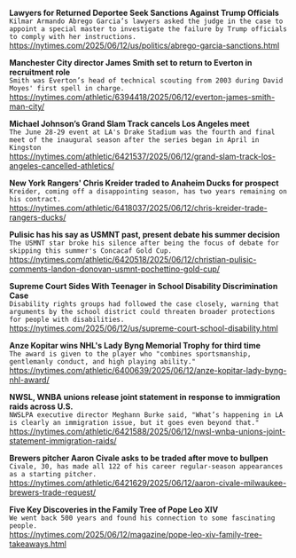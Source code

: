 **Lawyers for Returned Deportee Seek Sanctions Against Trump Officials**\
`Kilmar Armando Abrego Garcia’s lawyers asked the judge in the case to appoint a special master to investigate the failure by Trump officials to comply with her instructions.`\
https://nytimes.com/2025/06/12/us/politics/abrego-garcia-sanctions.html

**Manchester City director James Smith set to return to Everton in recruitment role**\
`Smith was Everton’s head of technical scouting from 2003 during David Moyes' first spell in charge.`\
https://nytimes.com/athletic/6394418/2025/06/12/everton-james-smith-man-city/

**Michael Johnson’s Grand Slam Track cancels Los Angeles meet**\
`The June 28-29 event at LA's Drake Stadium was the fourth and final meet of the inaugural season after the series began in April in Kingston`\
https://nytimes.com/athletic/6421537/2025/06/12/grand-slam-track-los-angeles-cancelled-athletics/

**New York Rangers' Chris Kreider traded to Anaheim Ducks for prospect**\
`Kreider, coming off a disappointing season, has two years remaining on his contract.`\
https://nytimes.com/athletic/6418037/2025/06/12/chris-kreider-trade-rangers-ducks/

**Pulisic has his say as USMNT past, present debate his summer decision**\
`The USMNT star broke his silence after being the focus of debate for skipping this summer's Concacaf Gold Cup.`\
https://nytimes.com/athletic/6420518/2025/06/12/christian-pulisic-comments-landon-donovan-usmnt-pochettino-gold-cup/

**Supreme Court Sides With Teenager in School Disability Discrimination Case**\
`Disability rights groups had followed the case closely, warning that arguments by the school district could threaten broader protections for people with disabilities.`\
https://nytimes.com/2025/06/12/us/supreme-court-school-disability.html

**Anze Kopitar wins NHL's Lady Byng Memorial Trophy for third time**\
`The award is given to the player who "combines sportsmanship, gentlemanly conduct, and high playing ability."`\
https://nytimes.com/athletic/6400639/2025/06/12/anze-kopitar-lady-byng-nhl-award/

**NWSL, WNBA unions release joint statement in response to immigration raids across U.S.**\
`NWSLPA executive director Meghann Burke said, "What’s happening in LA is clearly an immigration issue, but it goes even beyond that."`\
https://nytimes.com/athletic/6421588/2025/06/12/nwsl-wnba-unions-joint-statement-immigration-raids/

**Brewers pitcher Aaron Civale asks to be traded after move to bullpen**\
`Civale, 30, has made all 122 of his career regular-season appearances as a starting pitcher.`\
https://nytimes.com/athletic/6421629/2025/06/12/aaron-civale-milwaukee-brewers-trade-request/

**Five Key Discoveries in the Family Tree of Pope Leo XIV**\
`We went back 500 years and found his connection to some fascinating people.`\
https://nytimes.com/2025/06/12/magazine/pope-leo-xiv-family-tree-takeaways.html

